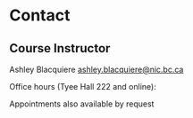# Contact <!-- {docsify-ignore} -->

## Course Instructor <!-- {docsify-ignore} -->
Ashley Blacquiere
ashley.blacquiere@nic.bc.ca  

Office hours (Tyee Hall 222 and online):  


Appointments also available by request
